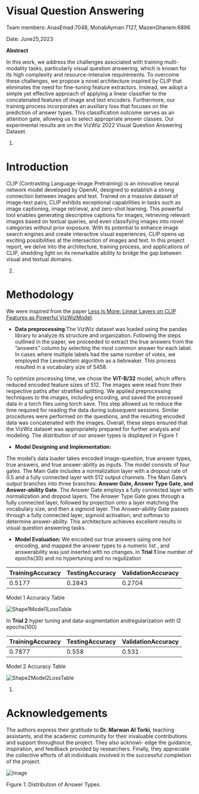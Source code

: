 
# Visual Question Answering 

Team members: AnasEmad:7048, MohabAyman:7127, MazenGhanem:6896

Date: June25,2023

**Abstract**

In this work, we address the challenges associated with training multi-modality tasks,  particularly visual question answering, which is known for its high complexity and resource-intensive requirements. To overcome these challenges, we propose a novel architecture inspired by CLIP that eliminates the need for fine-tuning feature extractors. Instead, we adopt a simple yet effective approach of applying a linear classifier to the concatenated features of image and text encoders. Furthermore, our training process  incorporates  an  auxiliary  loss  that  focuses  on  the  prediction of answer types. This classification outcome serves as an attention gate, allowing us to select appropriate answer classes. Our experimental results are on the VizWiz 2022 Visual Question Answering Dataset.

1.
# Introduction

CLIP (Contrasting Language-Image Pretraining) is an innovative neural network model developed by OpenAI, designed to establish a strong connection between images and text. Trained on a massive dataset of image-text pairs, CLIP exhibits exceptional capabilities in tasks such as image captioning, image retrieval, and zero-shot learning. This powerful tool enables generating descriptive captions for images, retrieving relevant images based on textual queries, and even classifying images into novel categories without prior exposure. With its potential to enhance image search engines and create interactive visual experiences, CLIP opens up exciting possibilities at the intersection of images and text. In this project report, we delve into the architecture, training process, and applications of CLIP, shedding light on its remarkable ability to bridge the gap between visual and textual domains.

2.
# Methodology

We were inspired from the paper [Less Is More: Linear Layers on CLIP Features as Powerful VizWiz](https://arxiv.org/pdf/2206.05281v1.pdf)[Model](https://arxiv.org/pdf/2206.05281v1.pdf).

- **Data preprocessing**:The VizWiz dataset was loaded using the pandas library to analyze its structure and organization. Following the steps outlined in the paper, we proceeded to extract the true answers from the ”answers” column by selecting the most common answer for each label. In cases where multiple labels had the same number of votes, we employed the Levenshtein algorithm as a tiebreaker. This process resulted in a vocabulary size of 5458.
  
To optimize processing time, we chose the **ViT-B/32**  model, which offers reduced encoded feature sizes of 512. The images were read from their respective paths after stratified splitting. We applied preprocessing techniques to the images, including encoding, and saved the processed data in a torch files using torch save. This step allowed us to reduce the time required for reading the data during subsequent sessions. Similar procedures were performed on the questions, and the resulting encoded data was concatenated with the images. Overall, these steps ensured that the VizWiz dataset was appropriately prepared for further analysis and modeling. The distribution of our answer types is displayed in Figure 1

- **Model Designing and Implementation:**

The model’s data loader takes encoded image-question, true answer types, true answers, and true answer-ability as inputs. The model consists of four gates. The Main Gate includes a normalization layer with a dropout rate of 0.5 and a fully connected layer with 512 output channels. The Main Gate’s output branches into three branches: **Answer Gate, Answer Type Gate, and Answer-ability Gate**. The Answer Gate employs a fully connected layer with normalization and dropout layers. The Answer Type Gate goes through a fully connected layer, followed by projection onto a layer matching the vocabulary size, and then a sigmoid layer. The Answer-ability Gate passes through a fully connected layer, sigmoid activation, and softmax to determine answer-ability. This architecture achieves excellent results in visual question answering tasks.

- **Model Evaluation:** We encoded our true answers using one hot encoding, and mapped the answer types to a numeric list , and answerability was just inserted with no changes. in **Trial 1** low number of epochs(30) and no hypertuning and no regulization

| TrainingAccuracy | TestingAccuracy | ValidationAccuracy |
| --- | --- | --- |
| 0.5177 | 0.2843 | 0.2704 |

Model 1 Accuracy Table

![Shape1](RackMultipart20230804-1-9h769v_html_e762df3acdb1a056.gif)Model1LossTable

In **Trial 2** hyper tuning and data-augmentation andregularization with l2 epochs(100)

| TrainingAccuracy | TestingAccuracy | ValidationAccuracy |
| --- | --- | --- |
| 0.7877 | 0.558 | 0.531 |

Model 2 Accuracy Table

![Shape2](RackMultipart20230804-1-9h769v_html_9fb3fc1e199599ed.gif)Model2LossTable

1.
# Acknowledgements

The authors express their gratitude to **Dr. Marwan Al Torki**, teaching assistants, and the academic community for their invaluable contributions and support throughout the project. They also acknowl- edge the guidance, inspiration, and feedback provided by researchers. Finally, they appreciate the collective efforts of all individuals involved in the successful completion of the project.

![image](https://github.com/Anasemad76/Visual-Question-Answering/assets/78288079/6a537af3-dfa1-40eb-a335-c586aaab746a)


Figure 1: Distribution of Answer Types.


